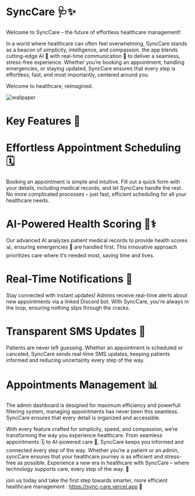 # SyncCare 🩺✨
Welcome to SyncCare – the future of effortless healthcare management!

In a world where healthcare can often feel overwhelming, SyncCare stands as a beacon of simplicity, intelligence, and compassion. the app blends cutting-edge AI 🤖 with real-time communication 🔔 to deliver a seamless, stress-free experience. Whether you’re booking an appointment, handling emergencies, or staying updated, SyncCare ensures that every step is effortless, fast, and most importantly, centered around you.

Welcome to healthcare, reimagined.
 

![wallpaper](https://github.com/user-attachments/assets/78226165-57f5-4bd4-a79c-e2fe3dc24ae7)

# Key Features 🚀

# Effortless Appointment Scheduling 🗓️
Booking an appointment is simple and intuitive. Fill out a quick form with your details, including medical records, and let SyncCare handle the rest. No more complicated processes – just fast, efficient scheduling for all your healthcare needs.

# AI-Powered Health Scoring 🤖⚕️
Our advanced AI analyzes patient medical records to provide health scores 📊, ensuring emergencies 🚨 are handled first. This innovative approach prioritizes care where it’s needed most, saving time and lives.

# Real-Time Notifications 🔔
Stay connected with instant updates! Admins receive real-time alerts about new appointments via a linked Discord bot. With SyncCare, you’re always in the loop, ensuring nothing slips through the cracks.

# Transparent SMS Updates 📱
Patients are never left guessing. Whether an appointment is scheduled or canceled, SyncCare sends real-time SMS updates, keeping patients informed and reducing uncertainty every step of the way.

# Appointments Management 📊
The admin dashboard is designed for maximum efficiency and powerfull filtering system, managing appointments has never been this seamless. SyncCare ensures that every detail is organized and accessible.

With every feature crafted for simplicity, speed, and compassion, we’re transforming the way you experience healthcare. From seamless appointments 🗓️ to AI-powered care 🤖, SyncCare keeps you informed and connected every step of the way. Whether you’re a patient or an admin, syncCare ensures that your healthcare journey is as efficient and stress-free as possible. 
Experience a new era in healthcare with SyncCare – where technology supports care, every step of the way. 🌟

 join us today and take the first step towards smarter, more efficient healthcare management : https://sync-care.vercel.app 🚀



